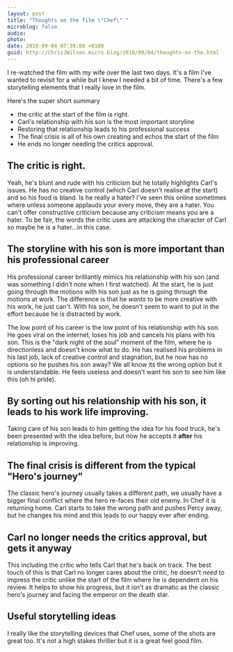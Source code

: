 ```yaml
---
layout: post
title: "Thoughts on the film \"Chef\" "
microblog: false
audio: 
photo: 
date: 2018-09-04 07:39:09 +0100
guid: http://ChrisJWilson.micro.blog/2018/09/04/thoughts-on-the.html
---
```

I re-watched the film with my wife over the last two days. It's a film I've wanted to revisit for a while but I knew I needed a bit of time. There's a few storytelling elements that I really love in the film. 

Here's the super short summary
- the critic at the start of the film is right. 
- Carl's relationship with his son is the most important storyline 
- Restoring that relationship leads to his professional success
- The final crisis is all of his own creating and echos the start of the film
- He ends no longer needing the critics approval. 

## The critic is right. 
Yeah, he's blunt and rude with his criticism but he totally highlights Carl's issues. He has no creative control (which Carl doesn't realise at the start) and so his food is bland. Is he really a hater? I've seen this online sometimes where unless someone applauds your every move, they are a hater. You can't offer constructive criticism because any criticism means you are a hater. To be fair, the words the critic uses are attacking the character of Carl so maybe he is a hater...in this case. 

## The storyline with his son is more important than his professional career
His professional career brilliantly mimics his relationship with his son (and was something I didn't note when I first watched). At the start, he is just going through the motions with his son just as he is going through the motions at work. The difference is that he _wants_ to be more creative with his work, he just can't. With his son, he doesn't seem to want to put in the effort because he is distracted by work. 

The low point of his career is the low point of his relationship with his son. He goes viral on the internet, loses his job and cancels his plans with his son. This is the "dark night of the soul" moment of the film, where he is directionless and doesn't know what to do. He has realised his problems in his last job, lack of creative control and stagnation, but he now has no options so he pushes his son away? We all know its the wrong option but it is understandable. He feels useless and doesn't want his son to see him like this (oh hi pride). 

## By sorting out his relationship with his son, it leads to his work life improving.
 
Taking care of his son leads to him getting the idea for his food truck, he's been presented with the idea before, but now he accepts it **after** his relationship is improving.

## The final crisis is different from the typical "Hero's journey"
The classic hero's journey usually takes a different path, we usually have a bigger final conflict where the hero re-faces their old enemy. In Chef it is returning home. Carl starts to take the wrong path and pushes Percy away, but he changes his mind and this leads to our happy ever after ending. 

## Carl no longer needs the critics approval, but gets it anyway
This including the critic who tells Carl that he's back on track. The best touch of this is that Carl no longer cares about the critic, he doesn't _need_ to impress the critic unlike the start of the film where he is dependent on his review. 
It helps to show his progress, but it isn't as dramatic as the classic hero's journey and facing the emperor on the death star. 

## Useful storytelling ideas
I really like the storytelling devices that Chef uses, some of the shots are great too. It's not a high stakes thriller but it is a great feel good film. 


 
